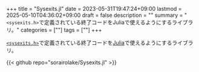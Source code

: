 +++
title = "Sysexits.jl"
date = 2023-05-31T19:47:24+09:00
lastmod = 2025-05-10T04:36:02+09:00
draft = false
description = ""
summary = "`<sysexits.h>`で定義されている終了コードをJuliaで使えるようにするライブラリ。"
categories = [""]
tags = [""]
+++

[`<sysexits.h>`](https://man.openbsd.org/sysexits)で定義されている終了コードを[Julia](https://julialang.org/)で使えるようにするライブラリ。

{{< github repo="sorairolake/Sysexits.jl" >}}
